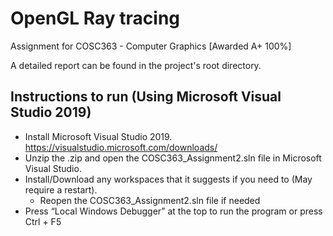 # OpenGL Ray tracing
Assignment for COSC363 - Computer Graphics [Awarded A+ 100%]

A detailed report can be found in the project's root directory.

## Instructions to run (Using Microsoft Visual Studio 2019)
* Install Microsoft Visual Studio 2019. https://visualstudio.microsoft.com/downloads/
* Unzip the .zip and open the COSC363_Assignment2.sln file in Microsoft Visual Studio.
* Install/Download any workspaces that it suggests if you need to (May require a restart).
  * Reopen the COSC363_Assignment2.sln file if needed
*  Press “Local Windows Debugger” at the top to run the program or press Ctrl + F5